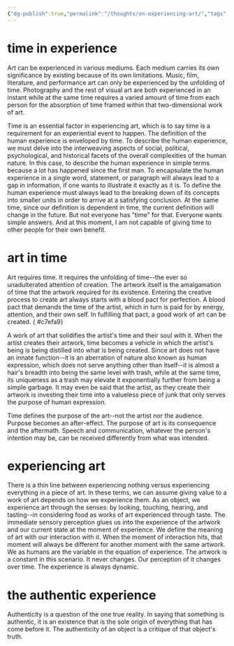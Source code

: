 ```yaml
---
{"dg-publish":true,"permalink":"/thoughts/on-experiencing-art/","tags":["humanity","thoughts","art"],"noteIcon":""}
---
```


# time in experience
Art can be experienced in various mediums. Each medium carries its own significance by existing because of its own limitations. Music, film, literature, and performance art can only be experienced by the unfolding of time. Photography and the rest of visual art are both experienced in an instant while at the same time requires a varied amount of time from each person for the absorption of time framed within that two-dimensional work of art.

Time is an essential factor in experiencing art, which is to say time is a requirement for an experiential event to happen. The definition of the human experience is enveloped by time. To describe the human experience, we must delve into the interweaving aspects of social, political, psychological, and historical facets of the overall complexities of the human nature. In this case, to describe the human experience in simple terms because a lot has happened since the first man. To encapsulate the human experience in a single word, statement, or paragraph will always lead to a gap in information, if one wants to illustrate it exactly as it is. To define the human experience must always lead to the breaking down of its concepts into smaller units in order to arrive at a satisfying conclusion. At the same time, since our definition is dependent in time, the current definition will change in the future. But not everyone has "time" for that. Everyone wants simple answers. And at this moment, I am not capable of giving time to other people for their own benefit.

# art in time
Art requires time. It requires the unfolding of time--the ever so unadulterated attention of creation. The artwork itself is the amalgamation of time that the artwork required for its existence. Entering the creative process to create art always starts with a blood pact for perfection. A blood pact that demands the time of the artist, which in turn is paid for by energy, attention, and their own self. In fulfilling that pact, a good work of art can be created. 
{ #c7efa9}


A work of art that solidifies the artist's time and their soul with it. When the artist creates their artwork, time becomes a vehicle in which the artist's being is being distilled into what is being created. Since art does not have an innate function--it is an aberration of nature also known as human expression, which does not serve anything other than itself--it is almost a hair's breadth into being the same level with trash, while at the same time, its uniqueness as a trash may elevate it exponentially further from being a simple garbage. It may even be said that the artist, as they create their artwork is investing their time into a valueless piece of junk that only serves the purpose of human expression.

Time defines the purpose of the art--not the artist nor the audience. Purpose becomes an after-effect. The purpose of art is its consequence and the aftermath. Speech and communication, whatever the person's intention may be, can be received differently from what was intended.

# experiencing art
There is a thin line between experiencing nothing versus experiencing everything in a piece of art. In these terms, we can assume giving value to a work of art depends on how we experience them. As an object, we experience art through the senses: by looking, touching, hearing, and tasting--in considering food as works of art experienced through taste. The immediate sensory perception glues us into the experience of the artwork and our current state at the moment of experience. We define the meaning of art with our interaction with it. When the moment of interaction hits, that moment will always be different for another moment with the same artwork. We as humans are the variable in the equation of experience. The artwork is a constant in this scenario. It never changes. Our perception of it changes over time. The experience is always dynamic.

# the authentic experience
Authenticity is a question of the one true reality. In saying that something is authentic, it is an existence that is the sole origin of everything that has come before it. The authenticity of an object is a critique of that object's truth.